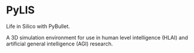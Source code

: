 # PyLIS

Life in Silico with PyBullet.

A 3D simulation environment for use in human level intelligence (HLAI) and artificial general intelligence (AGI) research.
